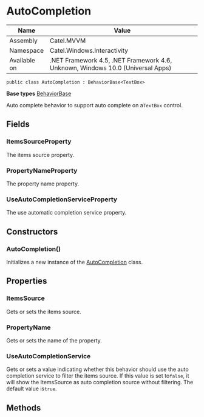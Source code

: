 

# AutoCompletion

Name|Value
---|---
Assembly|Catel.MVVM
Namespace|Catel.Windows.Interactivity
Available on|.NET Framework 4.5, .NET Framework 4.6, Unknown, Windows 10.0 (Universal Apps)

```
public class AutoCompletion : BehaviorBase<TextBox>
```

**Base types**
[BehaviorBase]()


Auto complete behavior to support auto complete on a`TextBox` control.



## Fields

### ItemsSourceProperty

The items source property.



### PropertyNameProperty

The property name property.



### UseAutoCompletionServiceProperty

The use automatic completion service property.



## Constructors

### AutoCompletion()

Initializes a new instance of the [AutoCompletion](#) class.



## Properties

### ItemsSource

Gets or sets the items source.



### PropertyName

Gets or sets the name of the property.



### UseAutoCompletionService

Gets or sets a value indicating whether this behavior should use the auto completion service to filter the items source. If this value is set to`false`, it will show the ItemsSource as auto completion source without filtering. The default value is`true`.



## Methods

